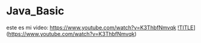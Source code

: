# Java_Basic
este es mi video: https://www.youtube.com/watch?v=K3ThbfNmvqk
[!TITLE]()](https://www.youtube.com/watch?v=K3ThbfNmvqk)

